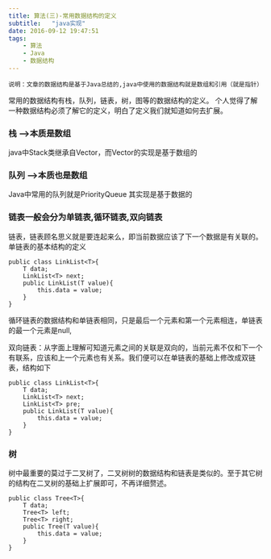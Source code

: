 ```yaml
---
title: 算法(三)-常用数据结构的定义
subtitle:   "java实现"
date: 2016-09-12 19:47:51
tags:
	- 算法
	- Java
	- 数据结构
---
```


	说明：文章的数据结构是基于Java总结的,java中使用的数据结构就是数组和引用（就是指针）

常用的数据结构有栈，队列，链表，树，图等的数据结构的定义。
个人觉得了解一种数据结构必须了解它的定义，明白了定义我们就知道如何去扩展。

### 栈 -->本质是数组
java中Stack类继承自Vector，而Vector的实现是基于数组的

### 队列 -->本质也是数组
Java中常用的队列就是PriorityQueue 其实现是基于数据的

### 链表一般会分为单链表,循环链表,双向链表
链表，链表顾名思义就是要连起来么，即当前数据应该了下一个数据是有关联的。
单链表的基本结构的定义

```
public class LinkList<T>{
	T data;
	LinkList<T> next;
	public LinkList(T value){
		this.data = value;
	}	
}
```

循环链表的数据结构和单链表相同，只是最后一个元素和第一个元素相连，单链表的最一个元素是null,

双向链表：从字面上理解可知道元素之间的关联是双向的，当前元素不仅和下一个有联系，应该和上一个元素也有关系。我们便可以在单链表的基础上修改成双链表，结构如下

```
public class LinkList<T>{
	T data;
	LinkList<T> next;
	LinkList<T> pre;
	public LinkList(T value){
		this.data = value;
	}	
}
```

### 树 
树中最重要的莫过于二叉树了，二叉树树的数据结构和链表是类似的。至于其它树的结构在二叉树的基础上扩展即可，不再详细赘述。

```
public class Tree<T>{
	T data;
	Tree<T> left;
	Tree<T> right;
	public Tree(T value){
		this.data = value;
	}	
}
```

